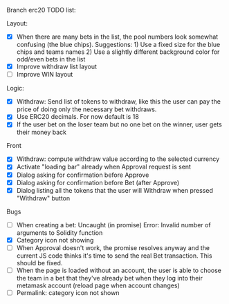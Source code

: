 Branch erc20 TODO list:

Layout:
- [X] When there are many bets in the list, the pool numbers look somewhat confusing (the blue chips).
      Suggestions:
      1) Use a fixed size for the blue chips and teams names
      2) Use a slightly different background color for odd/even bets in the list
- [X] Improve withdraw list layout
- [ ] Improve WIN layout

Logic:
- [X] Withdraw: Send list of tokens to withdraw, like this the user can pay the price
  of doing only the necessary bet withdraws.
- [X] Use ERC20 decimals. For now default is 18
- [X] If the user bet on the loser team but no one bet on the winner, user gets their money back

Front
- [X] Withdraw: compute withdraw value according to the selected currency
- [X] Activate "loading bar" already when Approval request is sent
- [X] Dialog asking for confirmation before Approve
- [X] Dialog asking for confirmation before Bet (after Approve)
- [X] Dialog listing all the tokens that the user will Withdraw when pressed
      "Withdraw" button

Bugs
- [ ] When creating a bet: Uncaught (in promise) Error: Invalid number of arguments to Solidity function
- [X] Category icon not showing
- [ ] When Approval doesn't work, the promise resolves anyway and the current JS code thinks it's time to send the real Bet transaction. This should be fixed.
- [ ] When the page is loaded without an account, the user is able to choose the team in a bet that they've already bet when they log into their metamask account
      (reload page when account changes)
- [ ] Permalink: category icon not shown
